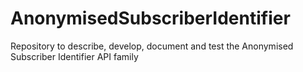 # AnonymisedSubscriberIdentifier
Repository to describe, develop, document and test the Anonymised Subscriber Identifier API family
